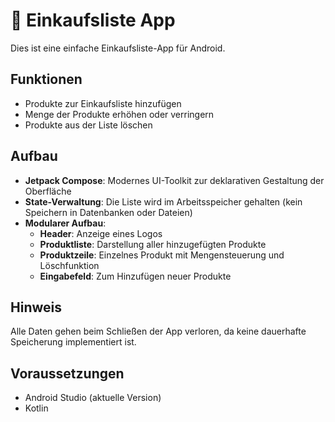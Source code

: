 # 🛒 Einkaufsliste App

Dies ist eine einfache Einkaufsliste-App für Android.

## Funktionen

- Produkte zur Einkaufsliste hinzufügen
- Menge der Produkte erhöhen oder verringern
- Produkte aus der Liste löschen

## Aufbau

- **Jetpack Compose**: Modernes UI-Toolkit zur deklarativen Gestaltung der Oberfläche
- **State-Verwaltung**: Die Liste wird im Arbeitsspeicher gehalten (kein Speichern in Datenbanken oder Dateien)
- **Modularer Aufbau**:
    - **Header**: Anzeige eines Logos
    - **Produktliste**: Darstellung aller hinzugefügten Produkte
    - **Produktzeile**: Einzelnes Produkt mit Mengensteuerung und Löschfunktion
    - **Eingabefeld**: Zum Hinzufügen neuer Produkte

##  Hinweis

Alle Daten gehen beim Schließen der App verloren, da keine dauerhafte Speicherung implementiert ist.

## Voraussetzungen

- Android Studio (aktuelle Version)
- Kotlin





